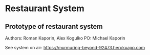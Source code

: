 # Restaurant System
## Prototype of restaurant system

Authors: Roman Kaporin, Alex Kogulko
PO: Michael Kaporin

See system on air: https://murmuring-beyond-92473.herokuapp.com
